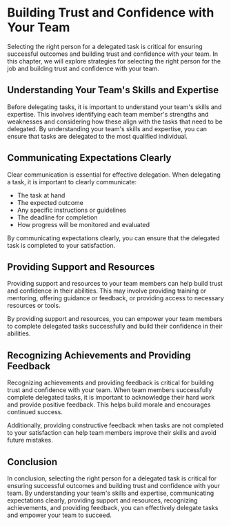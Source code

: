 # Building Trust and Confidence with Your Team

Selecting the right person for a delegated task is critical for ensuring successful outcomes and building trust and confidence with your team. In this chapter, we will explore strategies for selecting the right person for the job and building trust and confidence with your team.

Understanding Your Team's Skills and Expertise
----------------------------------------------

Before delegating tasks, it is important to understand your team's skills and expertise. This involves identifying each team member's strengths and weaknesses and considering how these align with the tasks that need to be delegated. By understanding your team's skills and expertise, you can ensure that tasks are delegated to the most qualified individual.

Communicating Expectations Clearly
----------------------------------

Clear communication is essential for effective delegation. When delegating a task, it is important to clearly communicate:

* The task at hand
* The expected outcome
* Any specific instructions or guidelines
* The deadline for completion
* How progress will be monitored and evaluated

By communicating expectations clearly, you can ensure that the delegated task is completed to your satisfaction.

Providing Support and Resources
-------------------------------

Providing support and resources to your team members can help build trust and confidence in their abilities. This may involve providing training or mentoring, offering guidance or feedback, or providing access to necessary resources or tools.

By providing support and resources, you can empower your team members to complete delegated tasks successfully and build their confidence in their abilities.

Recognizing Achievements and Providing Feedback
-----------------------------------------------

Recognizing achievements and providing feedback is critical for building trust and confidence with your team. When team members successfully complete delegated tasks, it is important to acknowledge their hard work and provide positive feedback. This helps build morale and encourages continued success.

Additionally, providing constructive feedback when tasks are not completed to your satisfaction can help team members improve their skills and avoid future mistakes.

Conclusion
----------

In conclusion, selecting the right person for a delegated task is critical for ensuring successful outcomes and building trust and confidence with your team. By understanding your team's skills and expertise, communicating expectations clearly, providing support and resources, recognizing achievements, and providing feedback, you can effectively delegate tasks and empower your team to succeed.
